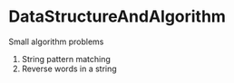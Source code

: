 # DataStructureAndAlgorithm
Small algorithm problems

1. String pattern matching 
2. Reverse words in a string 

